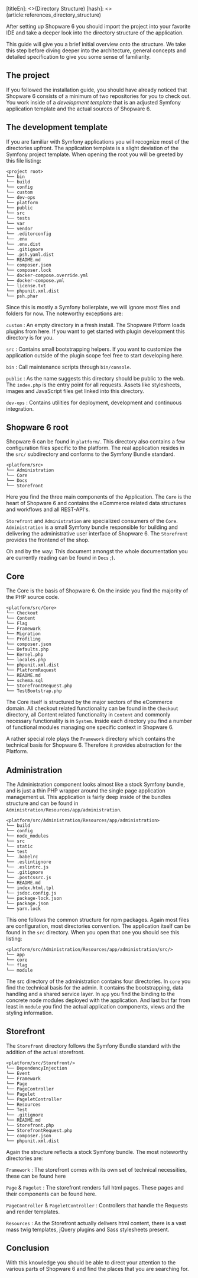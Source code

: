 [titleEn]: <>(Directory Structure)
[hash]: <>(article:references_directory_structure)
 
After setting up Shopware 6 you should import the project into your favorite IDE and take a deeper look into the directory structure of the application.

This guide will give you a brief initial overview onto the structure. We take this step before diving deeper into the architecture, general concepts and detailed specification to give you some sense of familiarity.

## The project

If you followed the installation guide, you should have already noticed that Shopware 6 consists of a minimum of two repositories for you to check out. You work inside of a *development template* that is an adjusted Symfony application template and the actual sources of Shopware 6.

## The development template

If you are familiar with Symfony applications you will recognize most of the directories upfront. The application template is a slight deviation of the Symfony project template. When opening the root you will be greeted by this file listing:

```
<project root>
└── bin
└── build
└── config
└── custom
└── dev-ops
└── platform
└── public
└── src
└── tests
└── var
└── vendor
└── .editorconfig
└── .env
└── .env.dist
└── .gitignore
└── .psh.yaml.dist
└── README.md
└── composer.json
└── composer.lock
└── docker-compose.override.yml
└── docker-compose.yml
└── license.txt
└── phpunit.xml.dist
└── psh.phar

```

Since this is mostly a Symfony boilerplate, we will ignore most files and folders for now. The noteworthy exceptions are:

`custom`
 : An empty directory in a fresh install. The Shopware Pltform loads plugins from here. If you want to get started with plugin development this directory is for you.
 
`src`
 : Contains small bootstrapping helpers. If you want to customize the application outside of the plugin scope feel free to start developing here.
 
`bin`
 : Call maintenance scripts through `bin/console`.
 
`public`
 : As the name suggests this directory should be public to the web. The `index.php` is the entry point for all requests. Assets like stylesheets, images and JavaScript files get linked into this directory.
 
`dev-ops`
 : Contains utilities for deployment, development and continuous integration.

## Shopware 6 root

Shopware 6 can be found in `platform/`. This directory also contains a few configuration files specific to the platform. The real application resides in the `src/` subdirectory and conforms to the Symfony Bundle standard.
 
```
<platform/src>
└── Administration
└── Core
└── Docs
└── Storefront
```

Here you find the three main components of the Application. The `Core` is the heart of Shopware 6 and contains the eCommerce related data structures and workflows and all REST-API's.

`Storefront` and `Administration` are specialized consumers of the `Core`. `Administration` is a small Symfony bundle responsible for building and delivering the administrative user interface of Shopware 6. The `Storefront` provides the frontend of the shop.

Oh and by the way: This document amongst the whole documentation you are currently reading can be found in `Docs` ;).

## Core

The Core is the basis of Shopware 6. On the inside you find the majority of the PHP source code.

```
<platform/src/Core>
└── Checkout
└── Content
└── Flag
└── Framework
└── Migration
└── Profiling
└── composer.json
└── Defaults.php
└── Kernel.php
└── locales.php
└── phpunit.xml.dist
└── PlatformRequest
└── README.md
└── schema.sql
└── StorefrontRequest.php
└── TestBootstrap.php
```

The Core itself is structured by the major sectors of the eCommerce domain. All checkout related functionality can be found in the `Checkout` directory, all Content related functionality in `Content` and commonly necessary functionality is in `System`. Inside each directory you find a number of functional modules managing one specific context in Shopware 6.

A rather special role plays the `Framework` directory which contains the technical basis for Shopware 6. Therefore it provides abstraction for the Platform.

## Administration

The Administration component looks almost like a stock Symfony bundle, and is just a thin PHP wrapper around the single page application management ui. This application is fairly deep inside of the bundles structure and can be found in `Administration/Resources/app/administration`.

```
<platform/src/Administration/Resources/app/administration>
└── build
└── config
└── node_modules
└── src
└── static
└── test
└── .babelrc
└── .eslintignore
└── .eslintrc.js
└── .gitignore
└── .postcssrc.js
└── README.md
└── index.html.tpl
└── jsdoc.config.js
└── package-lock.json
└── package.json
└── yarn.lock
```

This one follows the common structure for npm packages. Again most files are configuration, most directories convention. The application itself can be found in the `src` directory. When you open that one you should see this listing: 

```
<platform/src/Administration/Resources/app/administration/src/>
└── app
└── core
└── flag
└── module
```

The src directory of the administration contains four directories. In `core` you find the technical basis for the admin. It contains the bootstrapping, data handling and a shared service layer. In `app` you find the binding to the concrete node modules deployed with the application. And last but far from least in `module` you find the actual application components, views and the styling information. 


## Storefront

The `Storefront` directory follows the Symfony Bundle standard with the addition of the actual storefront.      

```
<platform/src/Storefront/>
└── DependencyInjection
└── Event
└── Framework
└── Page
└── PageController
└── Pagelet
└── PageletController
└── Resources
└── Test
└── .gitignore
└── README.md
└── Storefront.php
└── StorefrontRequest.php
└── composer.json
└── phpunit.xml.dist
```

Again the structure reflects a stock Symfony bundle. The most noteworthy directories are:

`Framework`
 : The storefront comes with its own set of technical necessities, these can be found here
 
`Page` & `Pagelet`
 : The storefront renders full html pages. These pages and their components can be found here. 

`PageController` & `PageletController`
 : Controllers that handle the Requests and render templates.

`Resources`
 :  As the Storefront actually delivers html content, there is a vast mass twig templates, jQuery plugins and Sass stylesheets present.
 
## Conclusion

With this knowledge you should be able to direct your attention to the various parts of Shopware 6 and find the places that you are searching for. 
